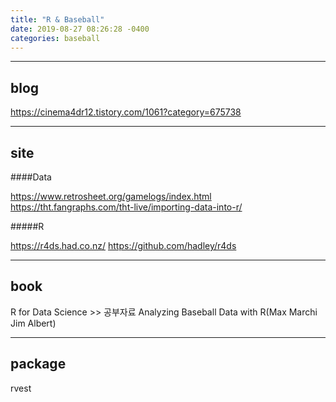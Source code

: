 ```yaml
---
title: "R & Baseball"
date: 2019-08-27 08:26:28 -0400
categories: baseball
---
```


---

## blog
https://cinema4dr12.tistory.com/1061?category=675738

---

## site

####Data

https://www.retrosheet.org/gamelogs/index.html
https://tht.fangraphs.com/tht-live/importing-data-into-r/

#####R

https://r4ds.had.co.nz/
https://github.com/hadley/r4ds

---

## book
R for Data Science >> 공부자료
Analyzing  Baseball Data  with R(Max Marchi Jim Albert)

---

## package
rvest
